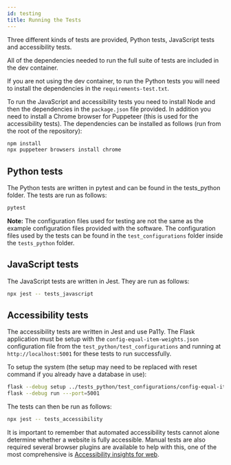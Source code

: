 ```yaml
---
id: testing
title: Running the Tests
---
```


Three different kinds of tests are provided, Python tests, JavaScript tests and accessibility tests.

All of the dependencies needed to run the full suite of tests are included in the dev container.

If you are not using the dev container, to run the Python tests you will need to install the dependencies in the `requirements-test.txt`.

To run the JavaScript and accessibility tests you need to install Node and then the dependencies in the `package.json` file provided. In addition you need to install a Chrome browser for Puppeteer (this is used for the accessibility tests). The dependencies can be installed as follows (run from the root of the repository):

```bash
npm install
npx puppeteer browsers install chrome
```

## Python tests

The Python tests are written in pytest and can be found in the tests_python folder. The tests are run as follows:

```bash
pytest
```

**Note:** The configuration files used for testing are not the same as the example configuration files provided with the software. The configuration files used by the tests can be found in the `test_configurations` folder inside the `tests_python` folder.

## JavaScript tests

The JavaScript tests are written in Jest. They are run as follows:

```bash
npx jest -- tests_javascript
```

## Accessibility tests

The accessibility tests are written in Jest and use Pa11y. The Flask application must be setup with the `config-equal-item-weights.json` configuration file from the `test_python/test_configurations` and running at `http://localhost:5001` for these tests to run successfully. 

To setup the system (the setup may need to be replaced with reset command if you already have a database in use):

```bash
flask --debug setup ../tests_python/test_configurations/config-equal-item-weights.json
flask --debug run ---port=5001
```

The tests can then be run as follows:

```bash
npx jest -- tests_accessibility
```
It is important to remember that automated accessibility tests cannot alone determine whether a website is fully accessible. Manual tests are also required several browser plugins are available to help with this, one of the most comprehensive is [Accessibility insights for web](https://accessibilityinsights.io/docs/web/overview/).
